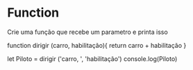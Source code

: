 # Function

Crie uma função que recebe um parametro e printa isso

function dirigir (carro, habilitação){
  return carro + habilitação
}

let Piloto = dirigir ('carro, ', 'habilitação')
console.log(Piloto)